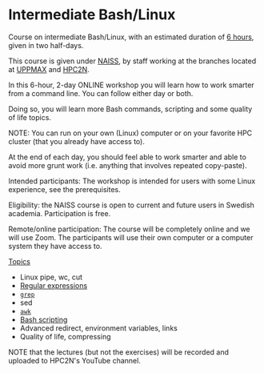 # Intermediate Bash/Linux

Course on intermediate Bash/Linux, with an estimated duration of
[6 hours](https://github.com/UPPMAX/naiss_intermediate_bash_linux/issues/2),
given in two half-days.

This course is given under <a href="https://www.naiss.se/" target="_blank">NAISS</a>, by staff working at the branches located at <a href="https://www.uu.se/centrum/uppmax/" target="_blank">UPPMAX</a> and <a href="https://www.hpc2n.umu.se" target="_blank">HPC2N</a>.

In this 6-hour, 2-day ONLINE workshop you will learn how to work smarter from a command line. You can follow either day or both. 

Doing so, you will learn more Bash commands, scripting and some quality of life topics. 

NOTE: You can run on your own (Linux) computer or on your favorite HPC cluster (that you already have access to).

At the end of each day, you should feel able to work smarter and able to avoid more grunt work (i.e. anything that involves repeated copy-paste).

Intended participants: The workshop is intended for users with some Linux experience, see the prerequisites.

Eligibility: the NAISS course is open to current and future users in Swedish academia. Participation is free.

Remote/online participation: The course will be completely online and we will use Zoom. The participants will use their own computer or a computer system they have access to.

[Topics](learning_outcomes.md)

- Linux pipe, wc, cut
- [Regular expressions](sessions/regular_expressions_and_grep/README.md)
- [`grep`](sessions/regular_expressions_and_grep/README.md)
- sed
- [`awk`](sessions/awk/README.md)
- [Bash scripting](sessions/scripting/README.md)
- Advanced redirect, environment variables, links
- Quality of life, compressing

NOTE that the lectures (but not the exercises) will be recorded and uploaded to HPC2N's YouTube channel.
